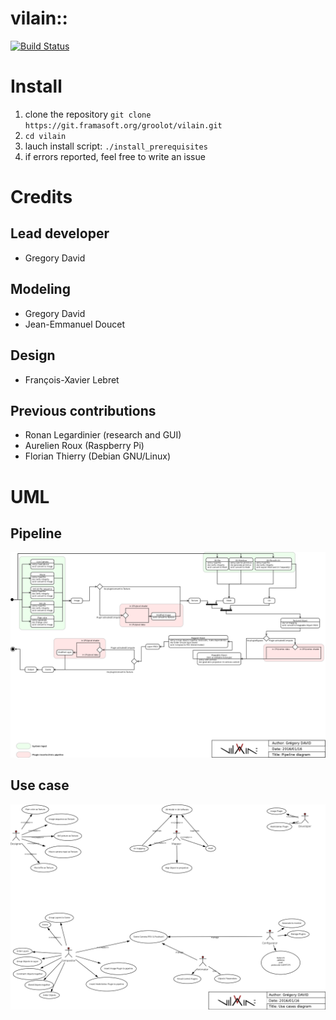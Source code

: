 # vilain::
[![Build Status](https://travis-ci.org/groolot/vilain.svg?branch=master)](https://travis-ci.org/groolot/vilain)

# Install
1. clone the repository ```git clone https://git.framasoft.org/groolot/vilain.git```
2. ```cd vilain```
3. lauch install script: ```./install_prerequisites```
4. if errors reported, feel free to write an issue

# Credits 
## Lead developer
- Gregory David

## Modeling
- Gregory David
- Jean-Emmanuel Doucet

## Design
- François-Xavier Lebret

## Previous contributions
- Ronan Legardinier (research and GUI)
- Aurelien Roux (Raspberry Pi)
- Florian Thierry (Debian GNU/Linux)

# UML
## Pipeline
![UML State Transition](docs/conception/vilain_UML_state_transition.png)
## Use case
![UML Use case](docs/conception/vilain_UML_use_case.png)